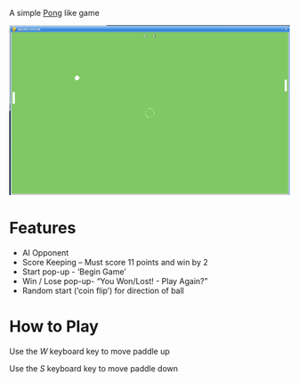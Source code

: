 A simple [Pong](https://en.wikipedia.org/wiki/Pong) like game

![Screen shot of game play](./assets/Gameplay.png "Gameplay")

# Features
- AI Opponent
- Score Keeping – Must score 11 points and win by 2
- Start pop-up - ‘Begin Game’
- Win / Lose pop-up-  “You Won/Lost! - Play Again?”
- Random start (‘coin flip’) for direction of ball

# How to Play
Use the _W_ keyboard key to move paddle up

Use the _S_ keyboard key to move paddle down


